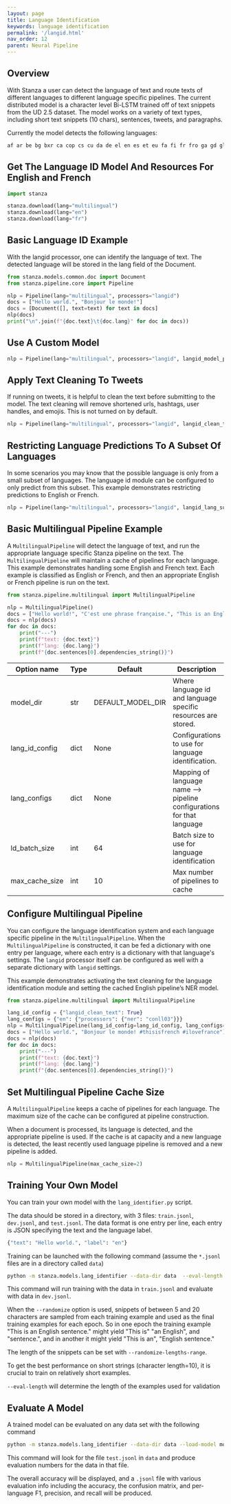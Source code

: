 ```yaml
---
layout: page
title: Language Identification
keywords: language identification
permalink: '/langid.html'
nav_order: 12
parent: Neural Pipeline
---
```


## Overview

With Stanza a user can detect the language of text and route texts of different languages to different language specific pipelines. The current distributed model is a character level Bi-LSTM trained off of text snippets from the UD 2.5 dataset. The model works on a variety of text types, including short text snippets (10 chars), sentences, tweets, and paragraphs. 

Currently the model detects the following languages:

```python
af ar be bg bxr ca cop cs cu da de el en es et eu fa fi fr fro ga gd gl got grc he hi hr hsb hu hy id it ja kk kmr ko la lt lv lzh mr mt nl nn no olo orv pl pt ro ru sk sl sme sr sv swl ta te tr ug uk ur vi wo zh-hans zh-hant
```

## Get The Language ID Model And Resources For English and French

```python
import stanza

stanza.download(lang="multilingual")
stanza.download(lang="en")
stanza.download(lang="fr")
```

## Basic Language ID Example

With the langid processor, one can identify the language of text. The detected language will be stored in the lang field of the Document.

```python
from stanza.models.common.doc import Document
from stanza.pipeline.core import Pipeline

nlp = Pipeline(lang="multilingual", processors="langid")
docs = ["Hello world.", "Bonjour le monde!"]
docs = [Document([], text=text) for text in docs]
nlp(docs)
print("\n".join(f"{doc.text}\t{doc.lang}" for doc in docs)) 
```

## Use A Custom Model
```python
nlp = Pipeline(lang="multilingual", processors="langid", langid_model_path="/path/to/model.pt")
```

## Apply Text Cleaning To Tweets

If running on tweets, it is helpful to clean the text before submitting to the model. The text cleaning will remove shortened urls, hashtags, user handles, and emojis. This is not turned on by default.

```python
nlp = Pipeline(lang="multilingual", processors="langid", langid_clean_text=True)
```

## Restricting Language Predictions To A Subset Of Languages

In some scenarios you may know that the possible language is only from a small subset of languages. The language id module can be configured to only predict from this subset. This example demonstrates restricting predictions to English or French.

```python
nlp = Pipeline(lang="multilingual", processors="langid", langid_lang_subset=["en","fr"])
```

## Basic Multilingual Pipeline Example

A `MultilingualPipeline` will detect the language of text, and run the appropriate language specific Stanza pipeline on the text. The `MultilingualPipeline` will maintain a cache of pipelines for each language. This example demonstrates handling some English and French text. Each example is classified as English or French, and then an appropriate English or French pipeline is run on the text.

```python
from stanza.pipeline.multilingual import MultilingualPipeline

nlp = MultilingualPipeline()
docs = ["Hello world!", "C'est une phrase française.", "This is an English sentence."]
docs = nlp(docs)
for doc in docs:
    print("---")
    print(f"text: {doc.text}")
    print(f"lang: {doc.lang}")
    print(f"{doc.sentences[0].dependencies_string()}")
```

| Option name | Type | Default | Description |
| --- | --- | --- | --- |
| model_dir | str | DEFAULT_MODEL_DIR | Where language id and language specific resources are stored. |
| lang_id_config | dict | None | Configurations to use for language identification. |
| lang_configs | dict | None | Mapping of language name --> pipeline configurations for that language |
| ld_batch_size | int | 64 | Batch size to use for language identification |
| max_cache_size | int | 10 | Max number of pipelines to cache |

## Configure Multilingual Pipeline

You can configure the language identification system and each language specific pipeline in the `MultilingualPipeline`. When the `MultilingualPipeline` is constructed, it can be fed a dictionary with one entry per language, where each entry is a dictionary with that language's settings. The `langid` processor itself can be configured as well with a separate dictionary with `langid` settings.

This example demonstrates activating the text cleaning for the language identification module and setting the cached English pipeline’s NER model. 

```python
from stanza.pipeline.multilingual import MultilingualPipeline

lang_id_config = {"langid_clean_text": True}
lang_configs = {"en": {"processors": {"ner": "conll03"}}}
nlp = MultilingualPipeline(lang_id_config=lang_id_config, lang_configs=lang_configs)
docs = ["Hello world.", "Bonjour le monde! #thisisfrench #ilovefrance"]
docs = nlp(docs)
for doc in docs:
    print("---")
    print(f"text: {doc.text}")
    print(f"lang: {doc.lang}")
    print(f"{doc.sentences[0].dependencies_string()}")
```

## Set Multilingual Pipeline Cache Size

A `MultilingualPipeline` keeps a cache of pipelines for each language. The maximum size of the cache can be configured at pipeline construction.

When a document is processed, its language is detected, and the appropriate pipeline is used. If the cache is at capacity and a new language is
detected, the least recently used language pipeline is removed and a new pipeline is added.

```python
nlp = MultilingualPipeline(max_cache_size=2)
```

## Training Your Own Model

You can train your own model with the `lang_identifier.py` script.

The data should be stored in a directory, with 3 files: `train.jsonl`, `dev.jsonl`, and `test.jsonl`. The data format is one entry per line, each entry is JSON specifying the text and the language label.

```python
{"text": "Hello world.", "label": "en"}
```

Training can be launched with the following command (assume the `*.jsonl` files are in a directory called `data`)

```bash
python -m stanza.models.lang_identifier --data-dir data  --eval-length 10 --randomize --save-name model.pt --num-epochs 100
```

This command will run training with the data in `train.jsonl` and evaluate with data in `dev.jsonl`.

When the `--randomize` option is used, snippets of between 5 and 20 characters are sampled from each training example and used as the final training examples for each epoch. So in one epoch the training example "This is an English sentence." might yield "This is" "an English", and "sentence.", and in another it might yield "This is an", "English sentence."

The length of the snippets can be set with `--randomize-lengths-range`.

To get the best performance on short strings (character length=10), it is crucial to train on relatively short examples.

`--eval-length` will determine the length of the examples used for validation

## Evaluate A Model

A trained model can be evaluated on any data set with the following command

```bash
python -m stanza.models.lang_identifier --data-dir data --load-model model.pt --mode eval --eval-length 50 --save-name model-results.jsonl
```

This command will look for the file `test.jsonl` in `data` and produce evaluation numbers for the data in that file.

The overall accuracy will be displayed, and a `.jsonl` file with various evaluation info including the accuracy, the confusion matrix, and per-language F1, precision, and recall will be produced.
